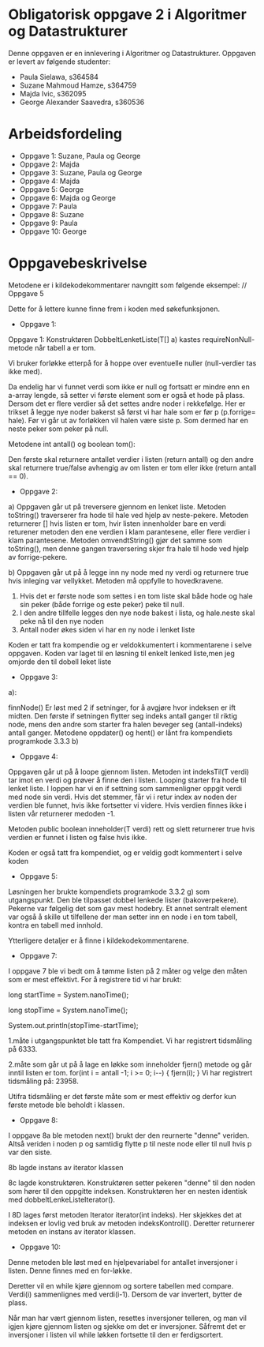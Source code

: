 # Obligatorisk oppgave 2 i Algoritmer og Datastrukturer

Denne oppgaven er en innlevering i Algoritmer og Datastrukturer. 
Oppgaven er levert av følgende studenter:
* Paula Sielawa, s364584
* Suzane Mahmoud Hamze, s364759
* Majda Ivic, s362095
* George Alexander Saavedra, s360536

# Arbeidsfordeling
* Oppgave 1: Suzane, Paula og George
* Oppgave 2: Majda
* Oppgave 3: Suzane, Paula og George
* Oppgave 4: Majda
* Oppgave 5: George
* Oppgave 6: Majda og George
* Oppgave 7: Paula
* Oppgave 8: Suzane
* Oppgave 9: Paula
* Oppgave 10: George

# Oppgavebeskrivelse

Metodene er i kildekodekommentarer navngitt som følgende eksempel: // Oppgave 5

Dette for å lettere kunne finne frem i koden med søkefunksjonen.

* Oppgave 1:

Oppgave 1: Konstruktøren DobbeltLenketListe(T[] a) kastes requireNonNull-metode når tabell a er tom. 

Vi bruker forløkke etterpå for å hoppe over eventuelle nuller (null-verdier tas ikke med).

Da endelig har vi funnet verdi som ikke er null og fortsatt er mindre enn en a-array lengde, 
så setter vi første element som er også et hode på plass. 
Dersom det er flere verdier så det settes andre noder i rekkefølge. 
Her er trikset å legge nye noder bakerst så først vi har hale som er før p (p.forrige= hale). 
Før vi går ut av forløkken vil halen være siste p. Som dermed har en neste peker som peker på null. 


Metodene int antall() og boolean tom():

Den første skal returnere antallet verdier i listen (return antall) og den andre skal returnere true/false avhengig av om listen er tom eller ikke (return antall == 0).

* Oppgave 2:


a) Oppgaven går ut på treversere gjennom en lenket liste. Metoden toString() traverserer fra hode til hale ved hjelp av 
neste-pekere. Metoden returnerer [] hvis listen er tom, hvir listen innenholder bare en verdi returener metoden den ene 
verdien i klam parantesene, eller flere verdier i klam parantesene. Metoden omvendtString() gjør det samme som toString(),
men denne gangen traversering skjer fra hale til hode ved hjelp av forrige-pekere.

b) Oppgaven går ut på å legge inn ny node med ny verdi og returnere true hvis inleging var vellykket.
Metoden må oppfylle to hovedkravene. 
1. Hvis det er første node som settes i en tom liste skal både hode og hale sin peker (både forrige og este peker) 
peke til null.
2. I den andre tillfelle legges den nye node bakest i lista, og hale.neste skal peke nå til den nye noden
3. Antall noder økes siden vi har en ny node i lenket liste

Koden er tatt fra kompendie og er veldokkumentert i kommentarene i selve oppgaven. Koden var laget til en løsning til
enkelt lenked liste,men jeg omjorde den til dobell leket liste


* Oppgave 3: 

a):

finnNode() Er løst med 2 if setninger, for å avgjøre hvor indeksen er ift midten. Den første if setningen flytter seg indeks antall ganger til riktig node, mens den andre som starter fra halen beveger seg (antall-indeks) antall ganger.
Metodene oppdater() og hent() er lånt fra kompendiets programkode 3.3.3 b)

 * Oppgave 4:

Oppgaven går ut på å loope gjennom listen. Metoden int indeksTil(T verdi) tar imot en verdi og prøver å finne den i listen.
Looping starter fra hode til lenket liste. I loppen har vi en if settning som sammenligner oppgit verdi med node sin verdi. 
Hvis det stemmer, får vi i retur index av noden der verdien ble funnet, hvis ikke fortsetter vi videre.
Hvis verdien finnes ikke i listen vår returnerer medoden -1.

Metoden public boolean inneholder(T verdi) rett og slett returnerer true hvis verdien er funnet i listen og false hvis ikke.

Koden er også tatt fra kompendiet, og er veldig godt kommentert i selve koden



* Oppgave 5:

Løsningen her brukte kompendiets programkode 3.3.2 g) som utgangspunkt. Den ble tilpasset dobbel lenkede lister (bakoverpekere).
Pekerne var følgelig det som gav mest hodebry. Et annet sentralt element var også å skille ut tilfellene der man setter inn en node i en tom tabell, kontra en tabell med innhold.

Ytterligere detaljer er å finne i kildekodekommentarene.

* Oppgave 7:

I oppgave 7 ble vi bedt om å tømme listen på 2 måter og velge den måten som er mest effektivt.
For å registrere tid vi har brukt:

long startTime = System.nanoTime();

long stopTime = System.nanoTime();

System.out.println(stopTime-startTime);

1.måte i utgangspunktet ble tatt fra Kompendiet. Vi har registrert tidsmåling på 6333.

2.måte som går ut på å lage en løkke som inneholder fjern() metode og går inntil listen er tom.
for(int i = antall -1; i >= 0; i--) {
    fjern(i);
}
Vi har registrert tidsmåling på: 23958.

Utifra tidsmåling er det første måte som er mest effektiv og derfor kun første metode ble beholdt i klassen.

* Oppgave 8:

I oppgave 8a ble metoden next() brukt der den reurnerte "denne" veriden. Altså veriden i noden p
og samtidig flytte p til neste node eller til null hvis p var den siste. 

8b lagde instans av iterator klassen

8c lagde konstruktøren. Konstruktøren setter pekeren "denne" til den noden som hører
til den oppgitte indeksen. Konstruktøren her en nesten identisk med dobbeltLenkeListeIterator().

I 8D lages først metoden Iterator <T> iterator(int indeks). Her skjekkes det at indeksen er lovlig
ved bruk av metoden indeksKontroll(). Deretter returnerer metoden en instans av iterator klassen.

* Oppgave 10:

Denne metoden ble løst med en hjelpevariabel for antallet inversjoner i listen. Denne finnes med en for-løkke.

Deretter vil en while kjøre gjennom og sortere tabellen med compare. Verdi(i) sammenlignes med verdi(i-1). Dersom de var invertert, bytter de plass.

Når man har vært gjennom listen, resettes inversjoner telleren, og man vil igjen kjøre gjennom listen og sjekke om det er inversjoner. Såfremt det er inversjoner i listen
vil while løkken fortsette til den er ferdigsortert.

